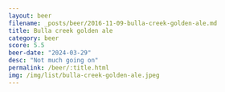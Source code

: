 ```yaml
---
layout: beer
filename: _posts/beer/2016-11-09-bulla-creek-golden-ale.md
title: Bulla creek golden ale
category: beer
score: 5.5
beer-date: "2024-03-29"
desc: "Not much going on"
permalink: /beer/:title.html
img: /img/list/bulla-creek-golden-ale.jpeg
---
```

